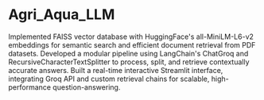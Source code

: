 # Agri_Aqua_LLM
Implemented FAISS vector database with HuggingFace's all-MiniLM-L6-v2 embeddings for semantic search and efficient document retrieval from PDF datasets.
Developed a modular pipeline using LangChain's ChatGroq and RecursiveCharacterTextSplitter to process, split, and retrieve contextually accurate answers.
Built a real-time interactive Streamlit interface, integrating Groq API and custom retrieval chains for scalable, high-performance question-answering.
